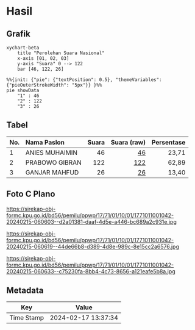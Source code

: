 # Hasil

## Grafik

```mermaid
xychart-beta
    title "Perolehan Suara Nasional"
    x-axis [01, 02, 03]
    y-axis "Suara" 0 --> 122
    bar [46, 122, 26]
```

```mermaid
%%{init: {"pie": {"textPosition": 0.5}, "themeVariables": {"pieOuterStrokeWidth": "5px"}} }%%
pie showData
    "1" : 46
    "2" : 122
    "3" : 26
```

## Tabel

| No. | Nama Paslon    | Suara | Suara (raw) | Persentase |
|:--- |:-------------- | -----:| -----------:| ----------:|
| 1   | ANIES MUHAIMIN | 46    | [46][p-1]   | 23,71      |
| 2   | PRABOWO GIBRAN | 122   | [122][p-2]  | 62,89      |
| 3   | GANJAR MAHFUD  | 26    | [26][p-3]   | 13,40      |


[p-1]: https://github.com/gigit-pemilu/pemilu-2024/blob/main/pilpres/hitung-suara/sub/17-bengkulu/sub/71-kota-bengkulu/sub/01-selebar/sub/1001-pagar-dewa/sub/042-tps/sub/paslon-1.txt
[p-2]: https://github.com/gigit-pemilu/pemilu-2024/blob/main/pilpres/hitung-suara/sub/17-bengkulu/sub/71-kota-bengkulu/sub/01-selebar/sub/1001-pagar-dewa/sub/042-tps/sub/paslon-2.txt
[p-3]: https://github.com/gigit-pemilu/pemilu-2024/blob/main/pilpres/hitung-suara/sub/17-bengkulu/sub/71-kota-bengkulu/sub/01-selebar/sub/1001-pagar-dewa/sub/042-tps/sub/paslon-3.txt

## Foto C Plano

https://sirekap-obj-formc.kpu.go.id/bd56/pemilu/ppwp/17/71/01/10/01/1771011001042-20240215-060603--d2a01381-daaf-4d5e-a446-bc689a2c931e.jpg

https://sirekap-obj-formc.kpu.go.id/bd56/pemilu/ppwp/17/71/01/10/01/1771011001042-20240215-060619--44de66b8-d389-4d8e-989c-8e15cc2a6576.jpg

https://sirekap-obj-formc.kpu.go.id/bd56/pemilu/ppwp/17/71/01/10/01/1771011001042-20240215-060633--c75230fa-8bb4-4c73-8656-a121eafe5b8a.jpg


## Metadata

| Key        | Value               |
| ---------- | ------------------- |
| Time Stamp | 2024-02-17 13:37:34 |



